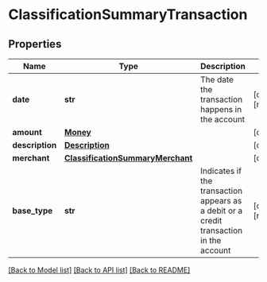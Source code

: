 # ClassificationSummaryTransaction


## Properties
Name | Type | Description | Notes
------------ | ------------- | ------------- | -------------
**date** | **str** | The date the transaction happens in the account | [optional] [readonly] 
**amount** | [**Money**](Money.md) |  | [optional] 
**description** | [**Description**](Description.md) |  | [optional] 
**merchant** | [**ClassificationSummaryMerchant**](ClassificationSummaryMerchant.md) |  | [optional] 
**base_type** | **str** | Indicates if the transaction appears as a debit or a credit transaction in the account | [optional] [readonly] 

[[Back to Model list]](../README.md#documentation-for-models) [[Back to API list]](../README.md#documentation-for-api-endpoints) [[Back to README]](../README.md)



